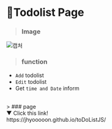 # 📝Todolist Page

> ### Image
![캡처](https://user-images.githubusercontent.com/50460114/73420571-43b6cc80-4366-11ea-9798-cb53de003038.PNG)
<br>
> ### function
- `Add` todolist
- `Edit` todolist
- Get `time and Date` inform
<br>
> ### page
<br>
▼ Click this link!<br>
https://jhyooooon.github.io/toDoListJS/
